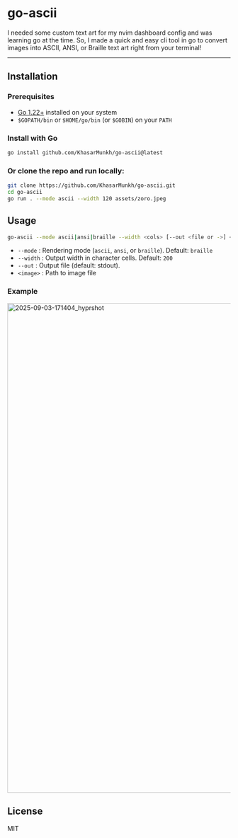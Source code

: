 # go-ascii


I needed some custom text art for my nvim dashboard config and was learning go at the time. 
So, I made a quick and easy cli tool in go to convert images into ASCII, ANSI, or Braille text art right from your terminal!

---

## Installation

### Prerequisites
- [Go 1.22+](https://golang.org/dl/) installed on your system  
- `$GOPATH/bin` or `$HOME/go/bin` (or `$GOBIN`) on your `PATH`

### Install with Go

```bash
go install github.com/KhasarMunkh/go-ascii@latest
```

### Or clone the repo and run locally:
```sh
git clone https://github.com/KhasarMunkh/go-ascii.git
cd go-ascii
go run . --mode ascii --width 120 assets/zoro.jpeg
```
## Usage

```sh
go-ascii --mode ascii|ansi|braille --width <cols> [--out <file or ->] <image file or ->
```

- `--mode`   : Rendering mode (`ascii`, `ansi`, or `braille`). Default: `braille`
- `--width`  : Output width in character cells. Default: `200`
- `--out`    : Output file (default: stdout).
- `<image>`  : Path to image file 

### Example
<img width="1876" height="1107" alt="2025-09-03-171404_hyprshot" src="https://github.com/user-attachments/assets/aabfa63c-fc79-4b4f-9781-5ec75d24d0a7" />

## License
MIT
